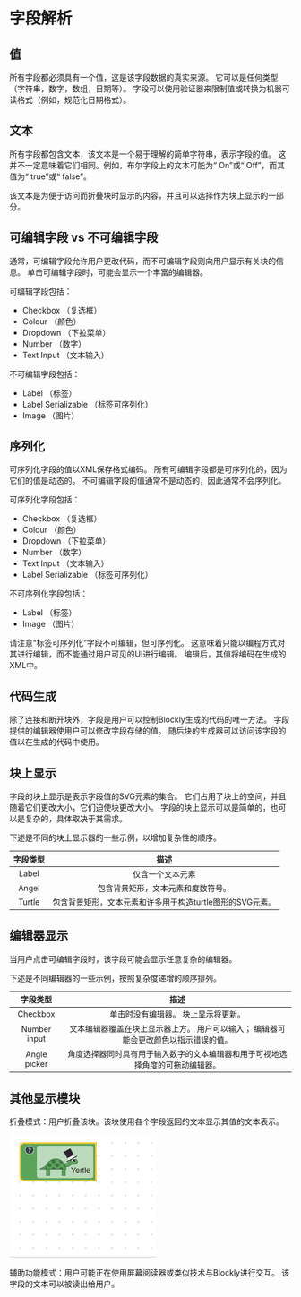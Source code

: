 # 字段解析

## 值

所有字段都必须具有一个值，这是该字段数据的真实来源。 它可以是任何类型（字符串，数字，数组，日期等）。 字段可以使用验证器来限制值或转换为机器可读格式（例如，规范化日期格式）。

## 文本

所有字段都包含文本，该文本是一个易于理解的简单字符串，表示字段的值。 这并不一定意味着它们相同。例如，布尔字段上的文本可能为“ On”或“ Off”，而其值为“ true”或“ false”。

该文本是为便于访问而折叠块时显示的内容，并且可以选择作为块上显示的一部分。

## 可编辑字段 vs 不可编辑字段

通常，可编辑字段允许用户更改代码，而不可编辑字段则向用户显示有关块的信息。 单击可编辑字段时，可能会显示一个丰富的编辑器。

可编辑字段包括：
* Checkbox （复选框）
* Colour （颜色）
* Dropdown （下拉菜单）
* Number （数字）
* Text Input （文本输入）

不可编辑字段包括：
* Label （标签）
* Label Serializable （标签可序列化）
* Image （图片）

## 序列化

可序列化字段的值以XML保存格式编码。 所有可编辑字段都是可序列化的，因为它们的值是动态的。 不可编辑字段的值通常不是动态的，因此通常不会序列化。

可序列化字段包括：
* Checkbox （复选框）
* Colour （颜色）
* Dropdown （下拉菜单）
* Number （数字）
* Text Input （文本输入）
* Label Serializable （标签可序列化）

不可序列化字段包括：
* Label （标签）
* Image （图片）

请注意“标签可序列化”字段不可编辑，但可序列化。 这意味着只能以编程方式对其进行编辑，而不能通过用户可见的UI进行编辑。 编辑后，其值将编码在生成的XML中。

## 代码生成

除了连接和断开块外，字段是用户可以控制Blockly生成的代码的唯一方法。 字段提供的编辑器使用户可以修改字段存储的值。 随后块的生成器可以访问该字段的值以在生成的代码中使用。

## 块上显示

字段的块上显示是表示字段值的SVG元素的集合。 它们占用了块上的空间，并且随着它们更改大小，它们迫使块更改大小。 字段的块上显示可以是简单的，也可以是复杂的，具体取决于其需求。

下述是不同的块上显示器的一些示例，以增加复杂性的顺序。

| 字段类型 | 描述 |
|:-:|:----:|
| Label | 仅含一个文本元素 |
| Angel | 包含背景矩形，文本元素和度数符号。 |
| Turtle | 包含背景矩形，文本元素和许多用于构造turtle图形的SVG元素。 |

## 编辑器显示

当用户点击可编辑字段时，该字段可能会显示任意复杂的编辑器。

下述是不同编辑器的一些示例，按照复杂度递增的顺序排列。

| 字段类型 | 描述 |
|:-:|:----:|
| Checkbox | 单击时没有编辑器。 块上显示将更新。 |
| Number input | 文本编辑器覆盖在块上显示器上方。 用户可以输入； 编辑器可能会更改颜色以指示错误的值。 |
| Angle picker | 角度选择器同时具有用于输入数字的文本编辑器和用于可视地选择角度的可拖动编辑器。 |

## 其他显示模块

折叠模式：用户折叠该块。该块使用各个字段返回的文本显示其值的文本表示。

![](yertle_collapsing.gif)

辅助功能模式：用户可能正在使用屏幕阅读器或类似技术与Blockly进行交互。 该字段的文本可以被读出给用户。
